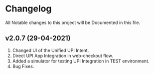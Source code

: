 # Changelog
All Notable changes to this project will be Documented in this file.

## v2.0.7 (29-04-2021)

1. Changed UI of the Unified UPI Intent.
2. Direct UPI App Integration in web-checkout flow.
3. Added a simulator for testing UPI Integration in TEST environment.
4. Bug Fixes.
